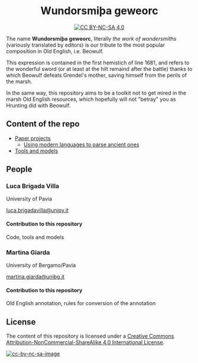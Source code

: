 <div align="center">

# Wundorsmiþa geweorc

[![CC BY-NC-SA 4.0][cc-by-nc-sa-shield]][cc-by-nc-sa]

[cc-by-nc-sa]: http://creativecommons.org/licenses/by-nc-sa/4.0/
[cc-by-nc-sa-shield]: https://img.shields.io/badge/License-CC%20BY--NC--SA%204.0-lightgrey.svg
[cc-by-nc-sa-image]: https://licensebuttons.net/l/by-nc-sa/4.0/88x31.png

</div>

The name **Wundorsmiþa geweorc**, literally *the work of wondersmiths* (variously translated by editors) is our tribute to the most popular composition in Old English, i.e. Beowulf.

This expression is contained in the first hemistich of line 1681, and refers to the wonderful sword (or at least at the hilt remaind after the battle) thanks to which Beowulf defeats Grendel's mother, saving himself from the perils of the marsh.

In the same way, this repository aims to be a toolkit not to get mired in the marsh Old English resources, which hopefully will not "betray" you as Hrunting did with Beowulf.

## Content of the repo

 * [Paper projects](paper_projects)
 	 * [Using modern languages to parse ancient ones](paper_projects/parsing_oe_modern)
 * [Tools and models](tools_and_models)

## People

### Luca Brigada Villa
University of Pavia

[luca.brigadavilla@unipv.it](mailto:luca.brigadavilla@unipv.it)

#### Contribution to this repository
Code, tools and models

### Martina Giarda
University of Bergamo/Pavia

[martina.giarda@unibg.it](mailto:martina.giarda@unibg.it)

#### Contribution to this repository
Old English annotation, rules for conversion of the annotation

## License

The content of this repository is licensed under a [Creative Commons Attribution-NonCommercial-ShareAlike 4.0 International License][cc-by-nc-sa].

[![cc-by-nc-sa-image]][cc-by-nc-sa]
